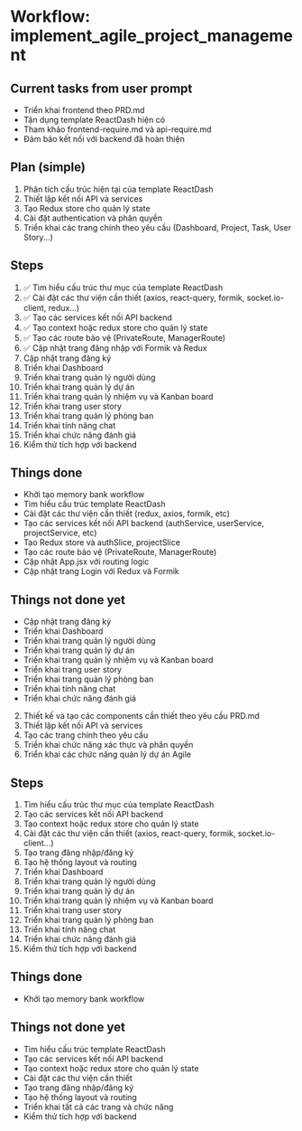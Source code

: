# Workflow: implement_agile_project_management

## Current tasks from user prompt
- Triển khai frontend theo PRD.md
- Tận dụng template ReactDash hiện có
- Tham khảo frontend-require.md và api-require.md
- Đảm bảo kết nối với backend đã hoàn thiện

## Plan (simple)
1. Phân tích cấu trúc hiện tại của template ReactDash
2. Thiết lập kết nối API và services
3. Tạo Redux store cho quản lý state
4. Cài đặt authentication và phân quyền
5. Triển khai các trang chính theo yêu cầu (Dashboard, Project, Task, User Story...)

## Steps
1. ✅ Tìm hiểu cấu trúc thư mục của template ReactDash
2. ✅ Cài đặt các thư viện cần thiết (axios, react-query, formik, socket.io-client, redux...)
3. ✅ Tạo các services kết nối API backend
4. ✅ Tạo context hoặc redux store cho quản lý state
5. ✅ Tạo các route bảo vệ (PrivateRoute, ManagerRoute)
6. ✅ Cập nhật trang đăng nhập với Formik và Redux 
7. Cập nhật trang đăng ký
8. Triển khai Dashboard
9. Triển khai trang quản lý người dùng
10. Triển khai trang quản lý dự án
11. Triển khai trang quản lý nhiệm vụ và Kanban board
12. Triển khai trang user story
13. Triển khai trang quản lý phòng ban
14. Triển khai tính năng chat
15. Triển khai chức năng đánh giá
16. Kiểm thử tích hợp với backend

## Things done
- Khởi tạo memory bank workflow
- Tìm hiểu cấu trúc template ReactDash
- Cài đặt các thư viện cần thiết (redux, axios, formik, etc)
- Tạo các services kết nối API backend (authService, userService, projectService, etc)
- Tạo Redux store và authSlice, projectSlice
- Tạo các route bảo vệ (PrivateRoute, ManagerRoute)
- Cập nhật App.jsx với routing logic
- Cập nhật trang Login với Redux và Formik

## Things not done yet
- Cập nhật trang đăng ký
- Triển khai Dashboard
- Triển khai trang quản lý người dùng
- Triển khai trang quản lý dự án
- Triển khai trang quản lý nhiệm vụ và Kanban board
- Triển khai trang user story
- Triển khai trang quản lý phòng ban
- Triển khai tính năng chat
- Triển khai chức năng đánh giá
2. Thiết kế và tạo các components cần thiết theo yêu cầu PRD.md
3. Thiết lập kết nối API và services
4. Tạo các trang chính theo yêu cầu
5. Triển khai chức năng xác thực và phân quyền
6. Triển khai các chức năng quản lý dự án Agile

## Steps
1. Tìm hiểu cấu trúc thư mục của template ReactDash
2. Tạo các services kết nối API backend
3. Tạo context hoặc redux store cho quản lý state
4. Cài đặt các thư viện cần thiết (axios, react-query, formik, socket.io-client...)
5. Tạo trang đăng nhập/đăng ký
6. Tạo hệ thống layout và routing
7. Triển khai Dashboard
8. Triển khai trang quản lý người dùng
9. Triển khai trang quản lý dự án
10. Triển khai trang quản lý nhiệm vụ và Kanban board
11. Triển khai trang user story
12. Triển khai trang quản lý phòng ban
13. Triển khai tính năng chat
14. Triển khai chức năng đánh giá
15. Kiểm thử tích hợp với backend

## Things done
- Khởi tạo memory bank workflow

## Things not done yet
- Tìm hiểu cấu trúc template ReactDash
- Tạo các services kết nối API backend
- Tạo context hoặc redux store cho quản lý state
- Cài đặt các thư viện cần thiết
- Tạo trang đăng nhập/đăng ký
- Tạo hệ thống layout và routing
- Triển khai tất cả các trang và chức năng
- Kiểm thử tích hợp với backend 